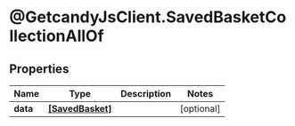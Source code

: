 # @GetcandyJsClient.SavedBasketCollectionAllOf

## Properties

Name | Type | Description | Notes
------------ | ------------- | ------------- | -------------
**data** | [**[SavedBasket]**](SavedBasket.md) |  | [optional] 


